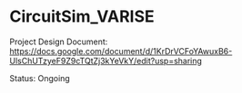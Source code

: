 # CircuitSim_VARISE

Project Design Document: https://docs.google.com/document/d/1KrDrVCFoYAwuxB6-UlsChUTzyeF9Z9cTQtZj3kYeVkY/edit?usp=sharing

Status: Ongoing
